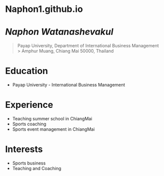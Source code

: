 # Naphon1.github.io
# _Naphon Watanashevakul_
> Payap University, Department of International Business Management <br /> > Amphur Muang, Chiang Mai 50000, Thailand
# Education
* Payap University - International Business Management
# Experience
* Teaching summer school in ChiangMai
* Sports coaching
* Sports event management in ChiangMai
# Interests
* Sports business
* Teaching and Coaching

